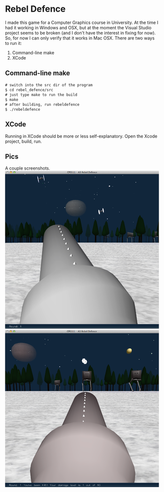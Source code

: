 # Rebel Defence
I made this game for a Computer Graphics course in University.  At the time I had it working in Windows and OSX, but at the moment the Visual Studio project seems to be broken (and I don't have the interest in fixing for now).  So, for now I can only verify that it works in Mac OSX.  There are two ways to run it:

1. Command-line make
1. XCode

## Command-line make

```shell
# switch into the src dir of the program
$ cd rebel_defence/src
# just type make to run the build
$ make
# after building, run rebeldefence
$ ./rebeldefence
```

## XCode

Running in XCode should be more or less self-explanatory.  Open the Xcode project, build, run.

## Pics
A couple screenshots.
![](/documentation/RebelDefence1.png)
![](/documentation/RebelDefence2.png)
